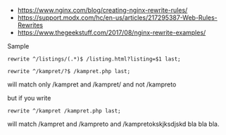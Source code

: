 - https://www.nginx.com/blog/creating-nginx-rewrite-rules/
- https://support.modx.com/hc/en-us/articles/217295387-Web-Rules-Rewrites
- https://www.thegeekstuff.com/2017/08/nginx-rewrite-examples/

Sample
```
rewrite ^/listings/(.*)$ /listing.html?listing=$1 last;
```

```
rewrite ^/kampret/?$ /kampret.php last;
```
will match only /kampret and /kampret/ and not /kampreto

but if you write

```
rewrite ^/kampret /kampret.php last;
```
will match /kampret and /kampreto and /kampretokskjksdjskd bla bla bla.
